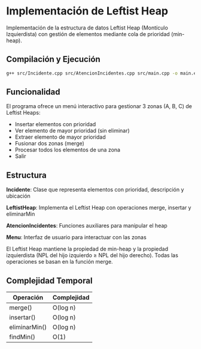 # Implementación de Leftist Heap

Implementación de la estructura de datos Leftist Heap (Montículo Izquierdista) con gestión de elementos mediante cola de prioridad (min-heap).

## Compilación y Ejecución
```bash
g++ src/Incidente.cpp src/AtencionIncidentes.cpp src/main.cpp -o main.exe && main.exe
```

## Funcionalidad
El programa ofrece un menú interactivo para gestionar 3 zonas (A, B, C) de Leftist Heaps:

- Insertar elementos con prioridad
- Ver elemento de mayor prioridad (sin eliminar)
- Extraer elemento de mayor prioridad
- Fusionar dos zonas (merge)
- Procesar todos los elementos de una zona
- Salir

## Estructura
**Incidente**: Clase que representa elementos con prioridad, descripción y ubicación

**LeftistHeap**: Implementa el Leftist Heap con operaciones merge, insertar y eliminarMin

**AtencionIncidentes**: Funciones auxiliares para manipular el heap

**Menu**: Interfaz de usuario para interactuar con las zonas

El Leftist Heap mantiene la propiedad de min-heap y la propiedad izquierdista (NPL del hijo izquierdo ≥ NPL del hijo derecho). Todas las operaciones se basan en la función merge.

## Complejidad Temporal
| Operación | Complejidad |
|-----------|-------------|
| merge() | O(log n) |
| insertar() | O(log n) |
| eliminarMin() | O(log n) |
| findMin() | O(1) |
